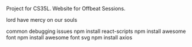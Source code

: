 Project for CS35L. Website for Offbeat Sessions.

lord have mercy on our souls

common debugging issues
npm install react-scripts
npm install awesome font
npm install awesome font svg
npm install axios
